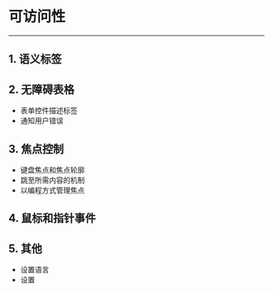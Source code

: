 # **可访问性**

---

## 1. 语义标签

## 2. 无障碍表格

* 表单控件描述标签
* 通知用户错误

## 3. 焦点控制

* 键盘焦点和焦点轮廓
* 跳至所需内容的机制
* 以编程方式管理焦点


## 4. 鼠标和指针事件

## 5. 其他

* 设置语言
* 设置<title>
* 色彩对比

## 6. 开发和测试工具